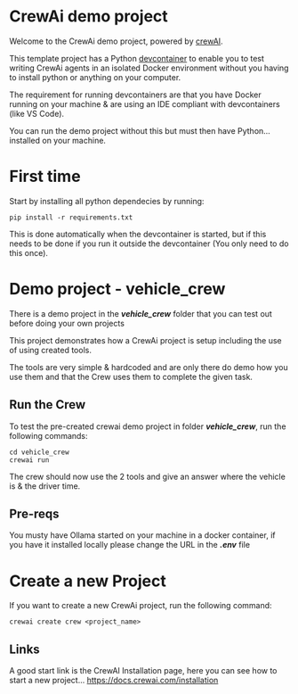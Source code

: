 # CrewAi demo project

Welcome to the CrewAi demo project, powered by [crewAI](https://crewai.com).

This template project has a Python [devcontainer](https://code.visualstudio.com/docs/devcontainers/containers) to enable you to test writing CrewAi agents in an isolated Docker environment without you having to install python or anything on your computer.

The requirement for running devcontainers are that you have Docker running on your machine & are using an IDE compliant with devcontainers (like VS Code).

You can run the demo project without this but must then have Python... installed on your machine.

# First time

Start by installing all python dependecies by running:

```
pip install -r requirements.txt
```

This is done automatically when the devcontainer is started, but if this needs to be done if you run it outside the devcontainer (You only need to do this once).

# Demo project - vehicle_crew

There is a demo project in the **_vehicle_crew_** folder that you can test out before doing your own projects

This project demonstrates how a CrewAi project is setup including the use of using created tools.

The tools are very simple & hardcoded and are only there do demo how you use them and that the Crew uses them to complete the given task.

## Run the Crew

To test the pre-created crewai demo project in folder **_vehicle_crew_**, run the following commands:

```
cd vehicle_crew
crewai run
```

The crew should now use the 2 tools and give an answer where the vehicle is & the driver time.

## Pre-reqs

You musty have Ollama started on your machine in a docker container, if you have it installed locally please change the URL in the **_.env_** file

##

# Create a new Project

If you want to create a new CrewAi project, run the following command:

```
crewai create crew <project_name>
```

## Links

A good start link is the CrewAI Installation page, here you can see how to start a new project...
https://docs.crewai.com/installation
